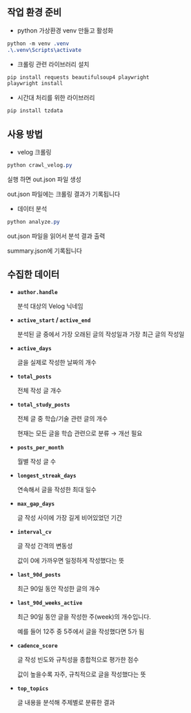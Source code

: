 ## 작업 환경 준비

- python 가상환경 venv 만들고 활성화

```scss
python -m venv .venv
.\.venv\Scripts\activate
```

- 크롤링 관련 라이브러리 설치

```scss
pip install requests beautifulsoup4 playwright
playwright install
```

- 시간대 처리를 위한 라이브러리

```scss
pip install tzdata
```

## 사용 방법

- velog 크롤링

```scss
python crawl_velog.py
```

실행 하면 out.json 파일 생성

out.json 파일에는 크롤링 결과가 기록됩니다

- 데이터 분석

```scss
python analyze.py
```

out.json 파일을 읽어서 분석 결과 출력

summary.json에 기록됩니다

## 수집한 데이터

- **`author.handle`**
    
    분석 대상의 Velog 닉네임
    
- **`active_start` / `active_end`**
    
    분석된 글 중에서 가장 오래된 글의 작성일과 가장 최근 글의 작성일
    
- **`active_days`**
    
    글을 실제로 작성한 날짜의 개수
    
- **`total_posts`**
    
    전체 작성 글 개수
    
- **`total_study_posts`**
    
    전체 글 중 학습/기술 관련 글의 개수
    
    현재는 모든 글을 학습 관련으로 분류 → 개선 필요
    
- **`posts_per_month`**
    
    월별 작성 글 수
    
- **`longest_streak_days`**
    
    연속해서 글을 작성한 최대 일수
    
- **`max_gap_days`**
    
    글 작성 사이에 가장 길게 비어있었던 기간
    
- **`interval_cv`**
    
    글 작성 간격의 변동성
    
    값이 0에 가까우면 일정하게 작성했다는 뜻
    
- **`last_90d_posts`**
    
    최근 90일 동안 작성한 글의 개수
    
- **`last_90d_weeks_active`**
    
    최근 90일 동안 글을 작성한 주(week)의 개수입니다.
    
    예를 들어 12주 중 5주에서 글을 작성했다면 5가 됨
    
- **`cadence_score`**
    
    글 작성 빈도와 규칙성을 종합적으로 평가한 점수
    
    값이 높을수록 자주, 규칙적으로 글을 작성했다는 뜻
    
- **`top_topics`**
    
    글 내용을 분석해 주제별로 분류한 결과

